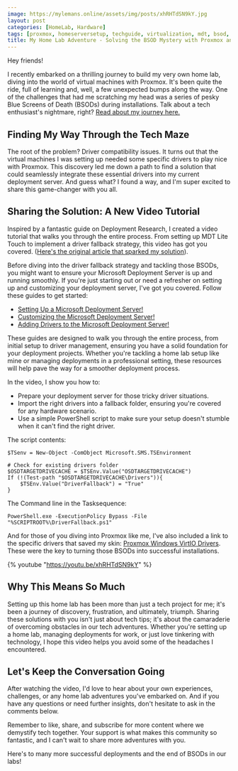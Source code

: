 ```yaml
---
image: https://mylemans.online/assets/img/posts/xhRHTdSN9kY.jpg
layout: post
categories: [HomeLab, Hardware]
tags: [proxmox, homeserversetup, techguide, virtualization, mdt, bsod, driver compatibility, deployment server]
title: My Home Lab Adventure - Solving the BSOD Mystery with Proxmox and MDT
---
```


Hey friends!

I recently embarked on a thrilling journey to build my very own home lab, diving into the world of virtual machines with Proxmox. It's been quite the ride, full of learning and, well, a few unexpected bumps along the way. One of the challenges that had me scratching my head was a series of pesky Blue Screens of Death (BSODs) during installations. Talk about a tech enthusiast's nightmare, right? [Read about my journey here.](https://mylemans.online/posts/NewHomeLab/)


## Finding My Way Through the Tech Maze

The root of the problem? Driver compatibility issues. It turns out that the virtual machines I was setting up needed some specific drivers to play nice with Proxmox. This discovery led me down a path to find a solution that could seamlessly integrate these essential drivers into my current deployment server. And guess what? I found a way, and I'm super excited to share this game-changer with you all.

## Sharing the Solution: A New Video Tutorial

Inspired by a fantastic guide on Deployment Research, I created a video tutorial that walks you through the entire process. From setting up MDT Lite Touch to implement a driver fallback strategy, this video has got you covered. ([Here's the original article that sparked my solution](https://www.deploymentresearch.com/add-driver-fallback-to-mdt-lite-touch/)).

Before diving into the driver fallback strategy and tackling those BSODs, you might want to ensure your Microsoft Deployment Server is up and running smoothly. If you're just starting out or need a refresher on setting up and customizing your deployment server, I've got you covered. Follow these guides to get started:

- [Setting Up a Microsoft Deployment Server!](https://mylemans.online/posts/MDTPart1/)
- [Customizing the Microsoft Deployment Server!](https://mylemans.online/posts/MDTPart2/)
- [Adding Drivers to the Microsoft Deployment Server!](https://mylemans.online/posts/MDTPart3/)

These guides are designed to walk you through the entire process, from initial setup to driver management, ensuring you have a solid foundation for your deployment projects. Whether you're tackling a home lab setup like mine or managing deployments in a professional setting, these resources will help pave the way for a smoother deployment process.

In the video, I show you how to:

- Prepare your deployment server for those tricky driver situations.
- Import the right drivers into a fallback folder, ensuring you're covered for any hardware scenario.
- Use a simple PowerShell script to make sure your setup doesn't stumble when it can't find the right driver.

The script contents:

```
$TSenv = New-Object -ComObject Microsoft.SMS.TSEnvironment

# Check for existing drivers folder
$OSDTARGETDRIVECACHE = $TSEnv.Value("OSDTARGETDRIVECACHE")
If (!(Test-path "$OSDTARGETDRIVECACHE\Drivers")){
    $TSEnv.Value("DriverFallback") = "True"    
}
```

The Command line in the Tasksequence:

```
PowerShell.exe -ExecutionPolicy Bypass -File "%SCRIPTROOT%\DriverFallback.ps1"
```

And for those of you diving into Proxmox like me, I've also included a link to the specific drivers that saved my skin: [Proxmox Windows VirtIO Drivers](https://pve.proxmox.com/wiki/Windows_VirtIO_Drivers). These were the key to turning those BSODs into successful installations.


{% youtube "https://youtu.be/xhRHTdSN9kY" %}


## Why This Means So Much

Setting up this home lab has been more than just a tech project for me; it's been a journey of discovery, frustration, and ultimately, triumph. Sharing these solutions with you isn't just about tech tips; it's about the camaraderie of overcoming obstacles in our tech adventures. Whether you're setting up a home lab, managing deployments for work, or just love tinkering with technology, I hope this video helps you avoid some of the headaches I encountered.

## Let's Keep the Conversation Going

After watching the video, I'd love to hear about your own experiences, challenges, or any home lab adventures you've embarked on. And if you have any questions or need further insights, don't hesitate to ask in the comments below.

Remember to like, share, and subscribe for more content where we demystify tech together. Your support is what makes this community so fantastic, and I can't wait to share more adventures with you.

Here's to many more successful deployments and the end of BSODs in our labs!
